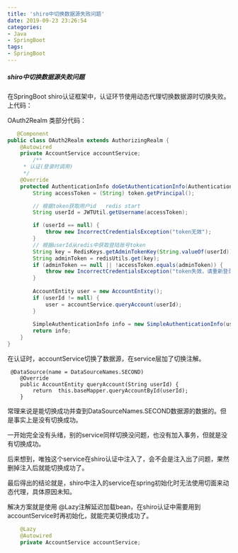 ```yaml
---
title: 'shiro中切换数据源失败问题'
date: 2019-09-23 23:26:54
categories:
- Java
- SpringBoot
tags:
- SpringBoot
---
```

##### shiro中切换数据源失败问题

在SpringBoot shiro认证框架中，认证环节使用动态代理切换数据源时切换失败。上代码：

OAuth2Realm 类部分代码：

```java
   @Component
public class OAuth2Realm extends AuthorizingRealm { 
    @Autowired
    private AccountService accountService;
		/**
     * 认证(登录时调用)
     */
    @Override
    protected AuthenticationInfo doGetAuthenticationInfo(AuthenticationToken token) throws AuthenticationException {
        String accessToken = (String) token.getPrincipal();

        // 根据token获取用户id   redis start
        String userId = JWTUtil.getUsername(accessToken);

        if (userId == null) {
            throw new IncorrectCredentialsException("token无效");
        }
        // 根据userId从redis中获取登陆账号token
        String key = RedisKeys.getAdminTokenKey(String.valueOf(userId));
        String adminToken = redisUtils.get(key);
        if (adminToken == null || !accessToken.equals(adminToken)) {
            throw new IncorrectCredentialsException("token失效，请重新登录");
        }
        
        AccountEntity user = new AccountEntity();
        if (userId != null) {
            user = accountService.queryAccount(userId);
        }
        
        SimpleAuthenticationInfo info = new SimpleAuthenticationInfo(user, accessToken, getName());
        return info;
    }
}
```
<!--more-->
在认证时，accountService切换了数据源，在service层加了切换注解。

```jade
 @DataSource(name = DataSourceNames.SECOND)
    @Override
    public AccountEntity queryAccount(String userId) {
        return  this.baseMapper.queryAccountById(userId);
    }
```

常理来说是能切换成功并查到DataSourceNames.SECOND数据源的数据的。但是事实上是没有切换成功。

一开始完全没有头绪，别的service同样切换没问题，也没有加入事务，但就是没有切换成功。

后来想到，唯独这个service在shiro认证中注入了，会不会是注入出了问题，果然删掉注入后就能切换成功了。

最后得出的结论就是，shiro中注入的service在spring初始化时无法使用切面来动态代理，具体原因未知。

解决方案就是使用 @Lazy注解延迟加载bean，在shiro认证中需要用到accountService时再初始化，就能完美切换成功了。

```java
    @Lazy
    @Autowired
    private AccountService accountService;
```

